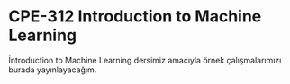 # CPE-312 Introduction to Machine Learning
İntroduction to Machine Learning dersimiz amacıyla örnek çalışmalarımızı burada yayınlayacağım.
